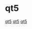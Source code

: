 # qt5

[qt5](https://github.com/cpeditor/cpeditor)
[qt5](https://github.com/kitech/qt.go)
[qt5](https://github.com/abhiTronix/raspberry-pi-cross-compilers)
